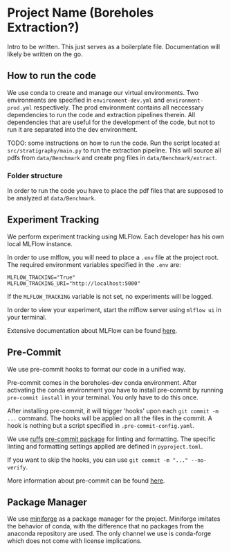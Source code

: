 # Project Name (Boreholes Extraction?)

Intro to be written. This just serves as a boilerplate file. Documentation will likely be written on the go.

## How to run the code
We use conda to create and manage our virtual environments. Two environments are specified in `environment-dev.yml` and `environment-prod.yml` respectively. The prod environment contains all neccessary dependencies to run the code and extraction pipelines therein. All dependencies that are useful for the development of the code, but not to run it are separated into the dev environment.

TODO: some instructions on how to run the code.
Run the script located at `src/stratigraphy/main.py` to run the extraction pipeline. This will source all pdfs from `data/Benchmark` and create png files in `data/Benchmark/extract`. 

### Folder structure
In order to run the code you have to place the pdf files that are supposed to be analyzed at `data/Benchmark`. 


## Experiment Tracking
We perform experiment tracking using MLFlow. Each developer has his own local MLFlow instance. 

In order to use mlflow, you will need to place a `.env` file at the project root. The required environment variables specified in the `.env` are:

```
MLFLOW_TRACKING="True"
MLFLOW_TRACKING_URI="http://localhost:5000"
```

If the `MLFLOW_TRACKING` variable is not set, no experiments will be logged.

In order to view your experiment, start the mlflow server using `mlflow ui` in your terminal.

Extensive documentation about MLFlow can be found [here](https://mlflow.org/docs/latest/index.html).

## Pre-Commit
We use pre-commit hooks to format our code in a unified way.

Pre-commit comes in the boreholes-dev conda environment. After activating the conda environment you have to install pre-commit by running `pre-commit install` in your terminal. You only have to do this once.

After installing pre-commit, it will trigger 'hooks' upon each `git commit -m ...` command. The hooks will be applied on all the files in the commit. A hook is nothing but a script specified in `.pre-commit-config.yaml`.

We use [ruffs](https://github.com/astral-sh/ruff) [pre-commit package](https://github.com/astral-sh/ruff-pre-commit) for linting and formatting.
The specific linting and formatting settings applied are defined in `pyproject.toml`.

If you want to skip the hooks, you can use `git commit -m "..." --no-verify`.

More information about pre-commit can be found [here](https://pre-commit.com).

## Package Manager
We use [miniforge](https://github.com/conda-forge/miniforge) as a package manager for the project. Miniforge imitates the behavior of conda, with the difference that no packages from the anaconda repository are used. The only channel we use is conda-forge which does not come with license implications.

